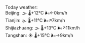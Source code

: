 Today weather:  
Beijing: 🌫  🌡️+12°C 🌬️←0km/h  
Tianjin: 🌫  🌡️+11°C 🌬️↗7km/h  
Shijiazhuang: 🌫  🌡️+13°C 🌬️↗11km/h  
Tangshan: ☀️ 🌡️+15°C 🌬️→9km/h  

